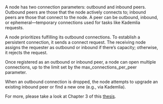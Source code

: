 A node has two connection parameters: outbound and inbound peers. Outbound peers are those that the node actively connects to; inbound peers are those that connect to the node. A peer can be outbound, inbound, or ephemeral—temporary connections used for tasks like Kademlia requests.

A node prioritizes fulfilling its outbound connections. To establish a persistent connection, it sends a connect request. The receiving node assigns the requester as outbound or inbound if there’s capacity; otherwise, it rejects the request.

Once registered as an outbound or inbound peer, a node can open multiple connections, up to the limit set by the max_connections_per_peer parameter.

When an outbound connection is dropped, the node attempts to upgrade an existing inbound peer or find a new one (e.g., via Kademlia).

For more, please take a look at Chapter 3 of this [thesis](https://bastienfaivre.com/files/master-thesis.pdf).
